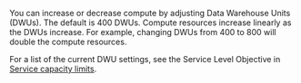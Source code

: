<!--
includes/sql-data-warehouse-include-pause-description.md

Latest Freshness check:  2016-04-22 , barbkess.

As of circa 2016-04-22, the following topics might include this include:
articles/sql-data-warehouse/sql-data-warehouse-manage-scale-out-tasks.md
articles/sql-data-warehouse/sql-data-warehouse-manage-scale-out-tasks-powershell.md
articles/sql-data-warehouse/sql-data-warehouse-manage-scale-out-tasks-rest-api.md

-->
You can increase or decrease compute by adjusting Data Warehouse Units (DWUs). The default is 400 DWUs. Compute resources increase linearly as the DWUs increase. For example, changing DWUs from 400 to 800 will double the compute resources. 

For a list of the current DWU settings, see the Service Level Objective in [Service capacity limits](/documentation/articles/sql-data-warehouse-service-capacity-limits/).